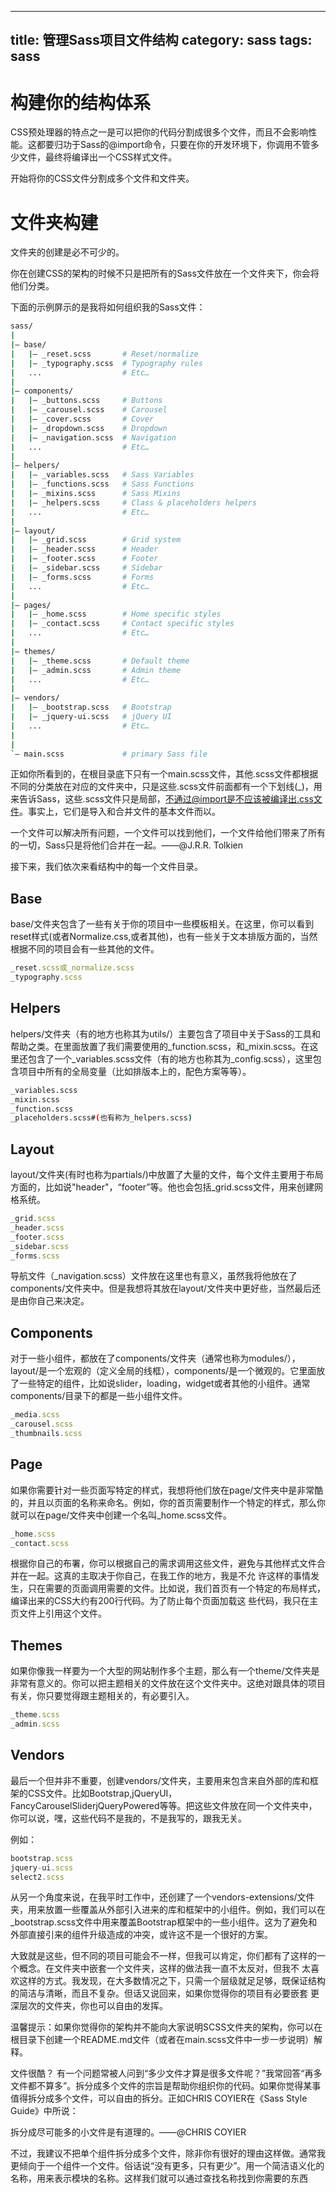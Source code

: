 
---
title:  管理Sass项目文件结构
category:  sass
tags: sass
---
# 构建你的结构体系
CSS预处理器的特点之一是可以把你的代码分割成很多个文件，而且不会影响性能。这都要归功于Sass的@import命令，只要在你的开发环境下，你调用不管多少文件，最终将编译出一个CSS样式文件。

开始将你的CSS文件分割成多个文件和文件夹。
<!--more-->
# 文件夹构建
文件夹的创建是必不可少的。

你在创建CSS的架构的时候不只是把所有的Sass文件放在一个文件夹下，你会将他们分类。

下面的示例屏示的是我将如何组织我的Sass文件：
```bash
sass/
|
|– base/
|   |– _reset.scss       # Reset/normalize
|   |– _typography.scss  # Typography rules
|   ...                  # Etc…
|
|– components/
|   |– _buttons.scss     # Buttons
|   |– _carousel.scss    # Carousel
|   |– _cover.scss       # Cover
|   |– _dropdown.scss    # Dropdown
|   |– _navigation.scss  # Navigation
|   ...                  # Etc…
|
|– helpers/
|   |– _variables.scss   # Sass Variables
|   |– _functions.scss   # Sass Functions
|   |– _mixins.scss      # Sass Mixins
|   |– _helpers.scss     # Class & placeholders helpers
|   ...                  # Etc…
|
|– layout/
|   |– _grid.scss        # Grid system
|   |– _header.scss      # Header
|   |– _footer.scss      # Footer
|   |– _sidebar.scss     # Sidebar
|   |– _forms.scss       # Forms
|   ...                  # Etc…
|
|– pages/
|   |– _home.scss        # Home specific styles
|   |– _contact.scss     # Contact specific styles
|   ...                  # Etc…
|
|– themes/
|   |– _theme.scss       # Default theme
|   |– _admin.scss       # Admin theme
|   ...                  # Etc…
|
|– vendors/
|   |– _bootstrap.scss   # Bootstrap
|   |– _jquery-ui.scss   # jQuery UI
|   ...                  # Etc…
|
|
`– main.scss             # primary Sass file
```
正如你所看到的，在根目录底下只有一个main.scss文件，其他.scss文件都根据不同的分类放在对应的文件夹中，只是这些.scss文件前面都有一个下划线(_)，用来告诉Sass，这些.scss文件只是局部，不通过@import是不应该被编译出.css文件。事实上，它们是导入和合并文件的基本文件而以。

一个文件可以解决所有问题，一个文件可以找到他们，一个文件给他们带来了所有的一切，Sass只是将他们合并在一起。——@J.R.R. Tolkien

接下来，我们依次来看结构中的每一个文件目录。

## Base

base/文件夹包含了一些有关于你的项目中一些模板相关。在这里，你可以看到reset样式(或者Normalize.css,或者其他)，也有一些关于文本排版方面的，当然根据不同的项目会有一些其他的文件。
```js
_reset.scss或_normalize.scss
_typography.scss
```
## Helpers

helpers/文件夹（有的地方也称其为utils/）主要包含了项目中关于Sass的工具和帮助之类。在里面放置了我们需要使用的_function.scss，和_mixin.scss。在这里还包含了一个_variables.scss文件（有的地方也称其为_config.scss），这里包含项目中所有的全局变量（比如排版本上的，配色方案等等）。
```bash
_variables.scss
_mixin.scss
_function.scss
_placeholders.scss#(也有称为_helpers.scss)
```
## Layout

layout/文件夹(有时也称为partials/)中放置了大量的文件，每个文件主要用于布局方面的，比如说"header"，“footer”等。他也会包括_grid.scss文件，用来创建网格系统。
```js
_grid.scss
_header.scss
_footer.scss
_sidebar.scss
_forms.scss
```
导航文件（_navigation.scss）文件放在这里也有意义，虽然我将他放在了components/文件夹中。但是我想将其放在layout/文件夹中更好些，当然最后还是由你自己来决定。

## Components

对于一些小组件，都放在了components/文件夹（通常也称为modules/），layout/是一个宏观的（定义全局的线框），components/是一个微观的。它里面放了一些特定的组件，比如说slider，loading，widget或者其他的小组件。通常components/目录下的都是一些小组件文件。
```js
_media.scss
_carousel.scss
_thumbnails.scss
```
## Page

如果你需要针对一些页面写特定的样式，我想将他们放在page/文件夹中是非常酷的，并且以页面的名称来命名。例如，你的首页需要制作一个特定的样式，那么你就可以在page/文件夹中创建一个名叫_home.scss文件。
```js
_home.scss
_contact.scss
```
根据你自己的布署，你可以根据自己的需求调用这些文件，避免与其他样式文件合并在一起。这真的主取决于你自己，在我工作的地方，我是不允 许这样的事情发生，只在需要的页面调用需要的文件。比如说，我们首页有一个特定的布局样式，编译出来的CSS大约有200行代码。为了防止每个页面加载这 些代码，我只在主页文件上引用这个文件。

## Themes

如果你像我一样要为一个大型的网站制作多个主题，那么有一个theme/文件夹是非常有意义的。你可以把主题相关的文件放在这个文件夹中。这绝对跟具体的项目有关，你只要觉得跟主题相关的，有必要引入。
```js
_theme.scss
_admin.scss
```
## Vendors

最后一个但并非不重要，创建vendors/文件夹，主要用来包含来自外部的库和框架的CSS文件。比如Bootstrap,jQueryUI，FancyCarouselSliderjQueryPowered等等。把这些文件放在同一个文件夹中，你可以说，嘿，这些代码不是我的，不是我写的，跟我无关。

例如：
```js
bootstrap.scss
jquery-ui.scss
select2.scss
```
从另一个角度来说，在我平时工作中，还创建了一个vendors-extensions/文件夹，用来放置一些覆盖从外部引入进来的库和框架中的小组件。例如，我们可以在_bootstrap.scss文件中用来覆盖Bootstrap框架中的一些小组件。这为了避免和外部直接引来的组件升级造成的冲突，或许这不是一个很好的方案。

大致就是这些，但不同的项目可能会不一样，但我可以肯定，你们都有了这样的一个概念。在文件夹中嵌套一个文件夹，这样的做法我一直不太反对，但我不 太喜欢这样的方式。我发现，在大多数情况之下，只需一个层级就足足够，既保证结构的简洁与清晰，而且不复杂。但话又说回来，如果你觉得你的项目有必要嵌套 更深层次的文件夹，你也可以自由的发挥。

温馨提示：如果你觉得你的架构并不能向大家说明SCSS文件夹的架构，你可以在根目录下创建一个README.md文件（或者在main.scss文件中一步一步说明）解释。

文件很酷？
有一个问题常被人问到“多少文件才算是很多文件呢？”我常回答“再多文件都不算多”。拆分成多个文件的宗旨是帮助你组织你的代码。如果你觉得某事值得拆分成多个文件，可以自由的拆分。正如CHRIS COYIER在《Sass Style Guide》中所说：

拆分成尽可能多的小文件是有道理的。——@CHRIS COYIER

不过，我建议不把单个组件拆分成多个文件，除非你有很好的理由这样做。通常我更倾向于一个组件一个文件。俗话说“没有更多，只有更少”。用一个简洁语义化的名称，用来表示模块的名称。这样我们就可以通过查找名称找到你需要的东西